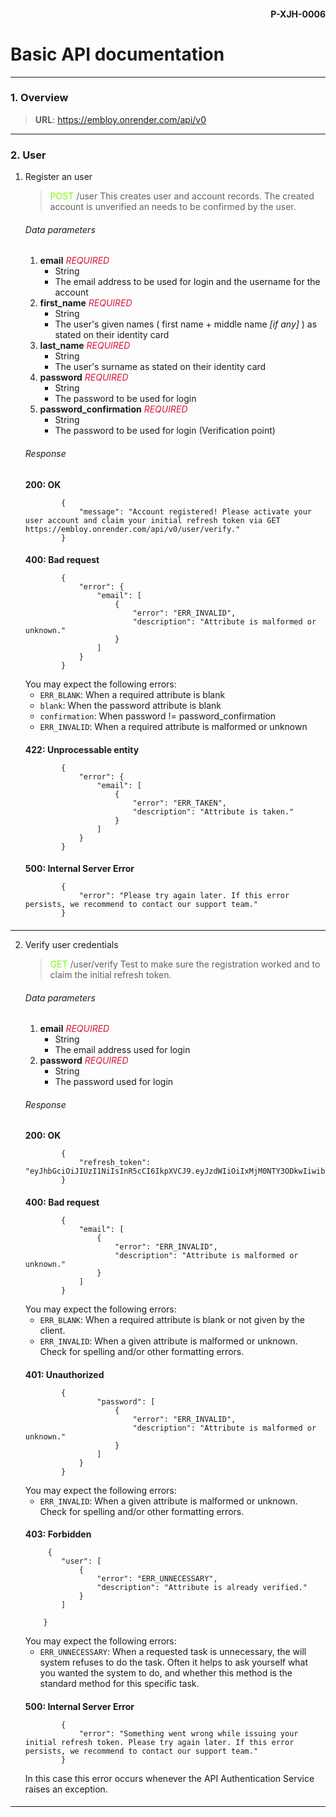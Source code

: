 #### <div style="text-align:right">P-XJH-0006 </div>

####

# Basic API documentation

***

### 1. Overview

> **URL**: https://embloy.onrender.com/api/v0
>
***

### 2. User

1. Register an user
   >  <span style="color:lawngreen"> POST </span> /user
   This creates user and account records. The created account is unverified an needs to be confirmed by the user.
   ####
   ###### Data parameters
    1. **email** *<span style="color:crimson">REQUIRED </span>*
        + String
        + The email address to be used for login and the username for the account
    2. **first_name** *<span style="color:crimson">REQUIRED </span>*
        + String
        + The user's given names ( first name + middle name *[if any]* ) as stated on their identity card
    3. **last_name** *<span style="color:crimson">REQUIRED </span>*
        + String
        + The user's surname as stated on their identity card
    4. **password** *<span style="color:crimson">REQUIRED </span>*
        + String
        + The password to be used for login
    5. **password_confirmation** *<span style="color:crimson">REQUIRED </span>*
        + String
        + The password to be used for login (Verification point)
   ####
   ###### Response
   **200: OK**
    ```   
            {
                "message": "Account registered! Please activate your user account and claim your initial refresh token via GET https://embloy.onrender.com/api/v0/user/verify."
            }
    ```
   ####
   **400: Bad request**
    ```   
            {
                "error": {
                    "email": [
                        {
                            "error": "ERR_INVALID",
                            "description": "Attribute is malformed or unknown."
                        }
                    ] 
                }       
            }
    ```
   You may expect the following errors:
    + ``ERR_BLANK``: When a required attribute is blank
    + ``blank``: When the password attribute is blank
    + ``confirmation``: When password != password_confirmation
    + ``ERR_INVALID``: When a required attribute is malformed or unknown
   ####      
   **422: Unprocessable entity**
    ```   
            {
                "error": {
                    "email": [
                        {
                            "error": "ERR_TAKEN",
                            "description": "Attribute is taken."
                        }
                    ]   
                }       
            }
    ```
   ####
   **500: Internal Server Error**
    ```   
            {
                "error": "Please try again later. If this error persists, we recommend to contact our support team."
            }
    ```
   ####

***

2. Verify user credentials
   >  <span style="color:lawngreen"> GET </span> /user/verify
   Test to make sure the registration worked and to claim the initial refresh token.
   ####
   ###### Data parameters
    1. **email** *<span style="color:crimson">REQUIRED </span>*
        + String
        + The email address used for login
    2. **password** *<span style="color:crimson">REQUIRED </span>*
        + String
        + The password used for login
   ###### Response
   **200: OK**
    ```   
            {
                "refresh_token": "eyJhbGciOiJIUzI1NiIsInR5cCI6IkpXVCJ9.eyJzdWIiOiIxMjM0NTY3ODkwIiwibmFtZSI6IkpvaG4gRG9lIiwiaWF0IjoxNTE2MjM5MDIyfQ.SflKxwRJSMeKKF2QT4fwpMeJf36POk6yJV_adQssw5"
            }
    ```
   ####
   **400: Bad request**
    ```   
            {
                "email": [
                    {
                        "error": "ERR_INVALID",
                        "description": "Attribute is malformed or unknown."
                    }
                ]
            }
    ```
   You may expect the following errors:
    + ``ERR_BLANK``: When a required attribute is blank or not given by the client.
    + ``ERR_INVALID``: When a given attribute is malformed or unknown. Check for spelling and/or other formatting
      errors.
   ####
   **401: Unauthorized**
    ```   
            {
                    "password": [
                        {
                            "error": "ERR_INVALID",
                            "description": "Attribute is malformed or unknown."
                        }
                    ]   
                }       
            }
    ```
   You may expect the following errors:
    + ``ERR_INVALID``: When a given attribute is malformed or unknown. Check for spelling and/or other formatting
      errors.
   ####
   **403: Forbidden**
    ```   
         {
            "user": [
                {
                    "error": "ERR_UNNECESSARY",
                    "description": "Attribute is already verified."
                }
            ]
                       
        }
    ```
   You may expect the following errors:
    + ``ERR_UNNECESSARY``: When a requested task is unnecessary, the will system refuses to do the task. Often it helps
      to ask yourself what you wanted the system to do, and whether this method is the standard method for this specific
      task.
   ####
   **500: Internal Server Error**
    ```   
            {
                "error": "Something went wrong while issuing your initial refresh token. Please try again later. If this error persists, we recommend to contact our support team."
            }
    ```
   In this case this error occurs whenever the API Authentication Service raises an exception.
   ####

***





